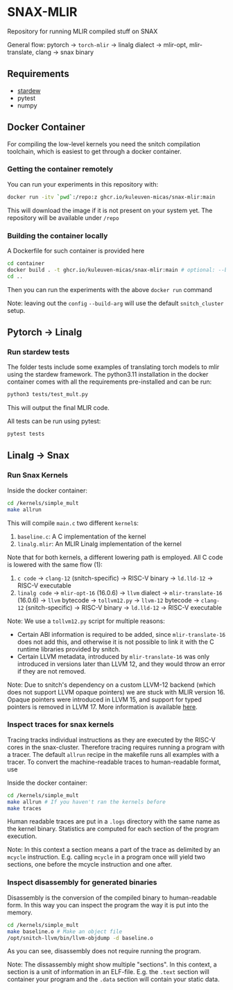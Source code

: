 # SNAX-MLIR

Repository for running MLIR compiled stuff on SNAX

General flow:
pytorch -> `torch-mlir` -> linalg dialect -> mlir-opt, mlir-translate, clang -> snax binary

## Requirements

* [stardew](https://github.com/Groverkss/stardew)
* pytest
* numpy

## Docker Container

For compiling the low-level kernels you need the snitch compilation toolchain, 
which is easiest to get through a docker container.

### Getting the container remotely

You can run your experiments in this repository with:
```sh
docker run -itv `pwd`:/repo:z ghcr.io/kuleuven-micas/snax-mlir:main
```
This will download the image if it is not present on your system yet.
The repository will be available under `/repo`

### Building the container locally

A Dockerfile for such container is provided here 
```sh
cd container
docker build . -t ghcr.io/kuleuven-micas/snax-mlir:main # optional: --build-arg config=path_to_your_hjson_file.hjson
cd ..
```
Then you can run the experiments with the above `docker run` command

Note: leaving out the `config` `--build-arg` will use the default `snitch_cluster` setup.

## Pytorch -> Linalg

### Run stardew tests

The folder tests include some examples of translating torch models to mlir using the stardew framework.
The python3.11 installation in the docker container comes with all the requirements pre-installed and can be run:

```sh
python3 tests/test_mult.py
```
This will output the final MLIR code.


All tests can be run using pytest:
```sh
pytest tests
```


## Linalg -> Snax

### Run Snax Kernels

Inside the docker container:
```sh
cd /kernels/simple_mult
make allrun
```
This will compile `main.c` two different `kernel`s:

1. `baseline.c`: A C implementation of the kernel
2. `linalg.mlir`: An MLIR Linalg implementation of the kernel

Note that for both kernels, a different lowering path is employed.
All C code is lowered with the same flow (1):

1. `c code` -> `clang-12` (snitch-specific) -> RISC-V binary -> `ld.lld-12` -> RISC-V executable
2. `linalg code` -> `mlir-opt-16` (16.0.6) -> `llvm` dialect -> `mlir-translate-16` (16.0.6) -> `llvm` bytecode -> `tollvm12.py` -> `llvm-12` bytecode -> `clang-12` (snitch-specific) -> RISC-V binary -> `ld.lld-12` -> RISC-V executable

Note: We use a `tollvm12.py` script for multiple reasons:
* Certain ABI information is required to be added, since `mlir-translate-16` does not add this, and otherwise it is not possible to link it with the C runtime libraries provided by snitch.
* Certain LLVM metadata, introduced by `mlir-translate-16` was only introduced in versions later than LLVM 12, and they would throw an error if they are not removed.

Note: Due to snitch's dependency on a custom LLVM-12 backend (which does not support LLVM opaque pointers) we are stuck with MLIR version 16.
Opaque pointers were introduced in LLVM 15, and support for typed pointers is removed in LLVM 17. 
More information is available [here](https://llvm.org/docs/OpaquePointers.html).

### Inspect traces for snax kernels

Tracing tracks individual instructions as they are executed by the RISC-V cores in the snax-cluster.
Therefore tracing requires running a program with a tracer.
The default `allrun` recipe in the makefile runs all examples with a tracer.
To convert the machine-readable traces to human-readable format, use

Inside the docker container:
```sh
cd /kernels/simple_mult
make allrun # If you haven't ran the kernels before
make traces
```
Human readable traces are put in a `.logs` directory with the same name as the kernel binary.
Statistics are computed for each section of the program execution.

Note: In this context a section means a part of the trace as delimited by an `mcycle` instruction.
E.g. calling `mcycle` in a program once will yield two sections, one before the mcycle instruction and one after.

### Inspect disassembly for generated binaries

Disassembly is the conversion of the compiled binary to human-readable form.
In this way you can inspect the program the way it is put into the memory.
```sh
cd /kernels/simple_mult
make baseline.o # Make an object file
/opt/snitch-llvm/bin/llvm-objdump -d baseline.o
```
As you can see, disassembly does not require running the program.

Note: The dissassembly might show multiple "sections". In this context, a section is a unit of information in an ELF-file.
E.g. the `.text` section will container your program and the `.data` section will contain your static data.

